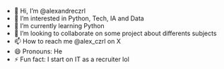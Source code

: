 - 👋 Hi, I’m @alexandreczrl
- 👀 I’m interested in Python, Tech, IA and Data
- 🌱 I’m currently learning Python
- 💞️ I’m looking to collaborate on some project about differents subjects
- 📫 How to reach me @alex_czrl on X
- 😄 Pronouns: He
- ⚡ Fun fact: I start on IT as a recruiter lol 

<!---
alexandreczrl/alexandreczrl is a ✨ special ✨ repository because its `README.md` (this file) appears on your GitHub profile.
You can click the Preview link to take a look at your changes.
--->
